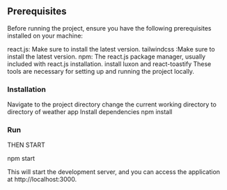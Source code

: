 ## Prerequisites

Before running the project, ensure you have the following prerequisites installed on your machine:

react.js: Make sure to install the latest version.
tailwindcss :Make sure to install the latest version.
npm: The react.js package manager, usually included with react.js installation.
install luxon and react-toastify
These tools are necessary for setting up and running the project locally. 

### Installation

Navigate to the project directory
change the current working directory to directory of weather app
Install dependencies
npm install 

### Run

THEN START

npm start

This will start the development server, and you can access the application at http://localhost:3000.
